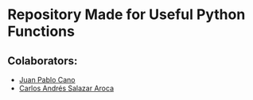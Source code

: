 # Repository Made for Useful Python Functions
## Colaborators:
- [Juan Pablo Cano](https://github.com/jpcano1)
- [Carlos Andrés Salazar Aroca](https://github.com/casalazara)
